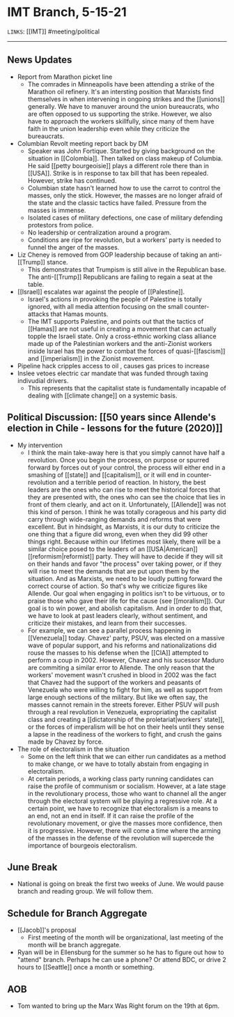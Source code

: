 # IMT Branch, 5-15-21
`LINKS`: [[IMT]]
#meeting/political 
 
---
## News Updates
- Report from Marathon picket line
	- The comrades in Minneapolis have been attending a strike of the Marathon oil refinery. It's an intersting position that Marxists find themselves in when intervening in ongoing strikes and the [[unions]] generally. We have to manuver around the union bureaucrats, who are often opposed to us supporting the strike. However, we also have to approach the workers skillfully, since many of them have faith in the union leadership even while they criticize the bureaucrats. 
- Columbian Revolt meeting report back by DM
	- Speaker was John Fortique. Started by giving background on the situation in [[Colombia]]. Then talked on class makeup of Columbia. He said [[petty bourgeoisie]] plays a different role there than in [[USA]]. Strike is in response to tax bill that has been repealed. However, strike has continued. 
	- Columbian state hasn't learned how to use the carrot to control the masses, only the stick. However, the masses are no longer afraid of the state and the classic tactics have failed. Pressure from the masses is immense.
	- Isolated cases of military defections, one case of military defending protestors from police. 
	- No leadership or centralization around a program. 
	- Conditions are ripe for revolution, but a workers' party is needed to funnel the anger of the masses.
- Liz Cheney is removed from GOP leadership because of taking an anti-[[Trump]] stance. 
	- This demonstrates that Trumpism is still alive in the Republican base. The anti-[[Trump]] Republicans are failing to regain a seat at the table. 
- [[Israel]] escalates war against the people of [[Palestine]].
	- Israel's actions in provoking the people of Palestine is totally ignored, with all media attention focusing on the small counter-attacks that Hamas mounts.
	- The IMT supports Palestine, and points out that the tactics of [[Hamas]] are not useful in creating a movement that can actually topple the Israeli state. Only a cross-ethnic working class alliance made up of the Palestinian workers and the anti-Zionist workers inside Israel has the power to combat the forces of quasi-[[fascism]] and [[imperialism]] in the Zionist movement.
- Pipeline hack cripples access to oil , causes gas prices to increase
- Inslee vetoes electric car mandate that was funded through taxing indivudial drivers.
	- This represents that the capitalist state is fundamentally incapable of dealing with [[climate change]] on a systemic basis. 

## Political Discussion: [[50 years since Allende's election in Chile - lessons for the future (2020)]]
- My intervention
	- I think the main take-away here is that you simply cannot have half a revolution. Once you begin the process, on purpose or spurred forward by forces out of your control, the process will either end in a smashing of [[state]] and [[capitalism]], or it will end in counter-revolution and a terrible period of reaction. In history, the best leaders are the ones who can rise to meet the historical forces that they are presented with, the ones who can see the choice that lies in front of them clearly, and act on it. Unfortunately, [[Allende]] was not this kind of person. I think he was totally corageous and his party did carry through wide-ranging demands and reforms that were excellent. But in hindsight, as Marxists, it is our duty to criticize the one thing that a figure did wrong, even when they did 99 other things right. Because within our lifetimes most likely, there will be a similar choice posed to the leaders of an [[USA|American]] [[reformism|reformist]] party. They will have to decide if they will sit on their hands and favor "the process" over taking power, or if they will rise to meet the demands that are put upon them by the situation. And as Marxists, we need to be loudly putting forward the correct course of action. So that's why we criticize figures like Allende. Our goal when engaging in politics isn't to be virtuous, or to praise those who gave their life for the cause (see [[moralism]]). Our goal is to win power, and abolish capitalism. And in order to do that, we have to look at past leaders clearly, without sentiment, and criticize their mistakes, and learn from their successes.
	- For example, we can see a parallel process happening in [[Venezuela]] today. Chavez' party, PSUV, was elected on a massive wave of popular support, and his reforms and nationalizations did rouse the masses to his defense when the [[CIA]] attempted to perform a coup in 2002. However, Chavez and his sucessor Maduro are commiting a similar error to Allende. The only reason that the workers' movement wasn't crushed in blood in 2002 was the fact that Chavez had the support of the workers and peasants of Venezuela who were willing to fight for him, as well as support from large enough sections of the military. But like we often say, the masses cannot remain in the streets forever. Either PSUV will push through a real revolution in Venezuela, expropriating the capitalist class and creating a [[dictatorship of the proletariat|workers' state]], or the forces of imperalism will be hot on their heels until they sense a lapse in the readiness of the workers to fight, and crush the gains made by Chavez by force. 
- The role of electoralism in the situation
	- Some on the left think that we can either run candidates as a method to make change, or we have to totally abstain from engaging in electoralism.
	- At certain periods, a working class party running candidates can raise the profile of communism or socialism. However, at a late stage in the revolutionary process, those who want to channel all the anger through the electoral system will be playing a regressive role. At a certain point, we have to recognize that electoralism is a means to an end, not an end in itself. If it can raise the profile of the revolutionary movement, or give the masses more confidence, then it is progressive. However, there will come a time where the arming of the masses in the defense of the revolution will supercede the importance of bourgeois electoralism.

## June Break
- National is going on break the first two weeks of June. We would pause branch and reading group. We will follow them. 

## Schedule for Branch Aggregate
- [[Jacob]]'s proposal
	- First meeting of the month will be organizational, last meeting of the month will be branch aggregate. 
- Ryan will be in Ellensburg for the summer so he has to figure out how to "attend" branch. Perhaps he can use a phone? Or attend BDC, or drive 2 hours to [[Seattle]] once a month or something.

## AOB
- Tom wanted to bring up the Marx Was Right forum on the 19th at 6pm. 